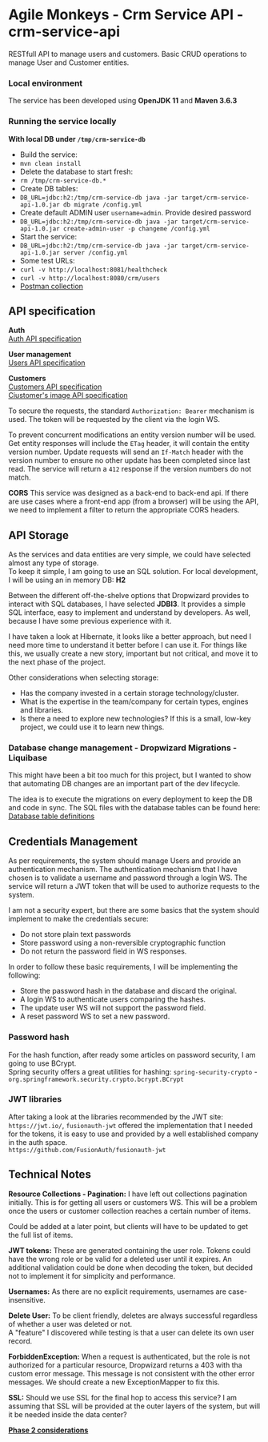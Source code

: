 # Agile Monkeys - Crm Service API - crm-service-api
RESTfull API to manage users and customers. Basic CRUD operations to manage User and Customer entities.

### Local environment
The service has been developed using **OpenJDK 11** and **Maven 3.6.3**

### Running the service locally
**With local DB under `/tmp/crm-service-db`**
* Build the service:
* `mvn clean install`
* Delete the database to start fresh:
* `rm /tmp/crm-service-db.*`
* Create DB tables:
* `DB_URL=jdbc:h2:/tmp/crm-service-db java -jar target/crm-service-api-1.0.jar db migrate /config.yml`
* Create default ADMIN user `username=admin`. Provide desired password
* `DB_URL=jdbc:h2:/tmp/crm-service-db java -jar target/crm-service-api-1.0.jar create-admin-user -p changeme /config.yml`
* Start the service:
* `DB_URL=jdbc:h2:/tmp/crm-service-db java -jar target/crm-service-api-1.0.jar server /config.yml`
* Some test URLs:
* `curl -v http://localhost:8081/healthcheck`
* `curl -v http://localhost:8080/crm/users`
* [Postman collection](docs/crm-service-api.postman.json)

## API specification
**Auth**  
[Auth API specification](docs/crm-service-auth-api.raml)

**User management**  
[Users API specification](docs/crm-service-users-api.raml)

**Customers**  
[Customers API specification](docs/crm-service-customers-api.raml)  
[Ciustomer's image API specification](docs/crm-service-customers-image-api.raml)

To secure the requests, the standard `Authorization: Bearer` mechanism is used. The token will be requested by the client via the login WS.

To prevent concurrent modifications an entity version number will be used. Get entity responses will include the `ETag` header, it will contain the entity version number.
Update requests will send an `If-Match` header with the version number to ensure no other update has been completed since last read.
The service will return a `412` response if the version numbers do not match.

**CORS**
This service was designed as a back-end to back-end api. If there are use cases where a front-end app (from a browser) will be using the API, we need to implement a filter to return the appropriate CORS headers.

## API Storage
As the services and data entities are very simple, we could have selected almost any type of storage.  
To keep it simple, I am going to use an SQL solution. For local development, I will be using an in memory DB: **H2**

Between the different off-the-shelve options that Dropwizard provides to interact with SQL databases, I have selected **JDBI3**.
It provides a simple SQL interface, easy to implement and understand by developers. As well, because I have some previous experience with it.

I have taken a look at Hibernate, it looks like a better approach, but need I need more time to understand it better before I can use it.
For things like this, we usually create a new story, important but not critical, and move it to the next phase of the project.

Other considerations when selecting storage:
* Has the company invested in a certain storage technology/cluster.
* What is the expertise in the team/company for certain types, engines and libraries.
* Is there a need to explore new technologies? If this is a small, low-key project, we could use it to learn new things.

### Database change management - Dropwizard Migrations - Liquibase
This might have been a bit too much for this project, but I wanted to show that automating DB changes are an important part of the dev lifecycle.

The idea is to execute the migrations on every deployment to keep the DB and code in sync.
The SQL files with the database tables can be found here: [Database table definitions](src/main/resources/migrations)

## Credentials Management
As per requirements, the system should manage Users and provide an authentication mechanism.
The authentication mechanism that I have chosen is to validate a username and password through a login WS.
The service will return a JWT token that will be used to authorize requests to the system.

I am not a security expert, but there are some basics that the system should implement to make the credentials secure:
* Do not store plain text passwords
* Store password using a non-reversible cryptographic function
* Do not return the password field in WS responses.

In order to follow these basic requirements, I will be implementing the following:
* Store the password hash in the database and discard the original.
* A login WS to authenticate users comparing the hashes.
* The update user WS will not support the password field.
* A reset password WS to set a new password.

### Password hash
For the hash function, after ready some articles on password security, I am going to use BCrypt.  
Spring security offers a great utilities for hashing:
`spring-security-crypto` - `org.springframework.security.crypto.bcrypt.BCrypt`

### JWT libraries
After taking a look at the libraries recommended by the JWT site: `https://jwt.io/`, `fusionauth-jwt` offered the implementation that I needed for the tokens, it is easy to use and provided by a well established company in the auth space.  
`https://github.com/FusionAuth/fusionauth-jwt`

## Technical Notes
**Resource Collections - Pagination:**
I have left out collections pagination initially. This is for getting all users or customers WS.
This will be a problem once the users or customer collection reaches a certain number of items.

Could be added at a later point, but clients will have to be updated to get the full list of items.

**JWT tokens:**
These are generated containing the user role. Tokens could have the wrong role or be valid for a deleted user until it expires.
An additional validation could be done when decoding the token, but decided not to implement it for simplicity and performance.

**Usernames:**
As there are no explicit requirements, usernames are case-insensitive.

**Delete User:**
To be client friendly, deletes are always successful regardless of whether a user was deleted or not.  
A "feature" I discovered while testing is that a user can delete its own user record.

**ForbiddenException:**
When a request is authenticated, but the role is not authorized for a particular resource, Dropwizard returns a 403 with tha custom error message.
This message is not consistent with the other error messages. We should create a new ExceptionMapper to fix this.

**SSL:**
Should we use SSL for the final hop to access this service?
I am assuming that SSL will be provided at the outer layers of the system, but will it be needed inside the data center?

**[Phase 2 considerations](docs/phase2.md)**